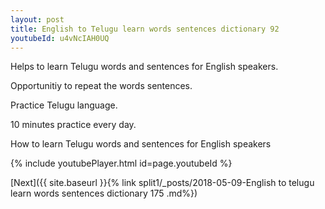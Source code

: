 ```yaml
---
layout: post
title: English to Telugu learn words sentences dictionary 92 
youtubeId: u4vNcIAH0UQ
---
```

 
 
Helps to learn Telugu words and sentences for English speakers.

Opportunitiy to repeat the words sentences. 

Practice Telugu language. 
 
10 minutes practice every day. 
 
How to learn Telugu words and sentences for English speakers 
 
{% include youtubePlayer.html id=page.youtubeId %}
 
 
[Next]({{ site.baseurl }}{% link  split1/_posts/2018-05-09-English to telugu learn words sentences dictionary 175 .md%})
 
